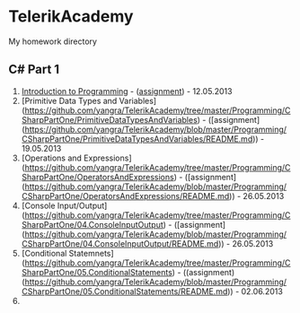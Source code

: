 TelerikAcademy
==============

My homework directory

C# Part 1
-

1. [Introduction to Programming](https://github.com/yangra/TelerikAcademy/tree/master/Programming/CSharpPartOne/IntroductionToProgramming) - ([assignment](https://github.com/yangra/TelerikAcademy/blob/master/Programming/CSharpPartOne/IntroductionToProgramming/README.md)) - 12.05.2013
2. [Primitive Data Types and Variables] (https://github.com/yangra/TelerikAcademy/tree/master/Programming/CSharpPartOne/PrimitiveDataTypesAndVariables) - ([assignment] (https://github.com/yangra/TelerikAcademy/blob/master/Programming/CSharpPartOne/PrimitiveDataTypesAndVariables/README.md)) - 19.05.2013
3. [Operations and Expressions] (https://github.com/yangra/TelerikAcademy/tree/master/Programming/CSharpPartOne/OperatorsAndExpressions) - ([assignment] (https://github.com/yangra/TelerikAcademy/blob/master/Programming/CSharpPartOne/OperatorsAndExpressions/README.md)) - 26.05.2013
4. [Console Input/Output] (https://github.com/yangra/TelerikAcademy/tree/master/Programming/CSharpPartOne/04.ConsoleInputOutput) - ([assignment] (https://github.com/yangra/TelerikAcademy/blob/master/Programming/CSharpPartOne/04.ConsoleInputOutput/README.md)) - 26.05.2013
5. [Conditional Statemnets] (https://github.com/yangra/TelerikAcademy/tree/master/Programming/CSharpPartOne/05.ConditionalStatements) - ((assignment) (https://github.com/yangra/TelerikAcademy/blob/master/Programming/CSharpPartOne/05.ConditionalStatements/README.md)) - 02.06.2013
6. 
